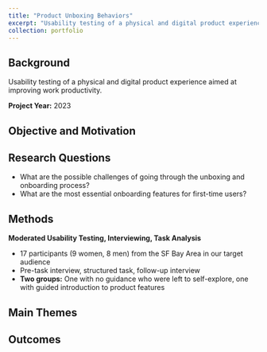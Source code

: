 ```yaml
---
title: "Product Unboxing Behaviors"
excerpt: "Usability testing of a physical and digital product experience aimed at improving work productivity. <br><br><img src='/images/CoverImages/Unboxing_Cover.png' alt = 'Evaluative Research. Product Unboxing Behaviors. Evaluating new user product unboxing experience and first-time use. Usability Testing, Behavioral, Mixed-Methods'>"
collection: portfolio
---
```


## Background
Usability testing of a physical and digital product experience aimed at improving work productivity.

**Project Year:** 2023

## Objective and Motivation


## Research Questions
- What are the possible challenges of going through the unboxing and onboarding process?
- What are the most essential onboarding features for first-time users? 


## Methods
**Moderated Usability Testing, Interviewing, Task Analysis**
- 17 participants (9 women, 8 men) from the SF Bay Area in our target audience
- Pre-task interview, structured task, follow-up interview
- **Two groups:** One with no guidance who were left to self-explore, one with guided introduction to product features


## Main Themes


## Outcomes
